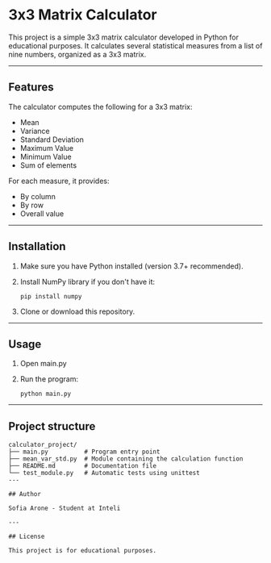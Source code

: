 # 3x3 Matrix Calculator

This project is a simple 3x3 matrix calculator developed in Python for educational purposes. It calculates several statistical measures from a list of nine numbers, organized as a 3x3 matrix.

---

## Features

The calculator computes the following for a 3x3 matrix:

- Mean 
- Variance  
- Standard Deviation  
- Maximum Value 
- Minimum Value  
- Sum of elements  

For each measure, it provides:

- By column 
- By row
- Overall value

---

## Installation

1. Make sure you have Python installed (version 3.7+ recommended).  
2. Install NumPy library if you don't have it:

    ```pip install numpy```

3. Clone or download this repository.

---

## Usage

1. Open main.py
2. Run the program: 

    ```python main.py```

---

## Project structure

```
calculator_project/
├── main.py          # Program entry point
├── mean_var_std.py  # Module containing the calculation function
├── README.md        # Documentation file
└── test_module.py   # Automatic tests using unittest
---

## Author

Sofia Arone - Student at Inteli

---

## License

This project is for educational purposes.